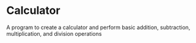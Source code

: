 # Calculator
A program to create a calculator and perform basic addition, subtraction, multiplication, and division operations
